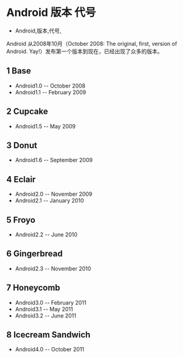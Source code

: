 # Android 版本 代号
- Android,版本,代号,

Android 从2008年10月（October 2008: The original, first, version of Android. Yay!）发布第一个版本到现在，已经出现了众多的版本。



## 1 Base

- Android1.0 -- October 2008
- Android1.1 -- February 2009

## 2 Cupcake

- Android1.5 -- May 2009

## 3 Donut

- Android1.6 -- September 2009

## 4 Eclair

- Android2.0 -- November 2009
- Android2.1 -- January 2010

## 5 Froyo

- Android2.2 -- June 2010

## 6 Gingerbread

- Android2.3 -- November 2010

## 7 Honeycomb

- Android3.0 -- February 2011
- Android3.1 -- May 2011
- Android3.2 -- June 2011

## 8 Icecream Sandwich

- Android4.0 -- October 2011
